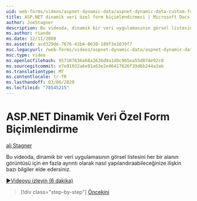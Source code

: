 ```yaml
---
uid: web-forms/videos/aspnet-dynamic-data/aspnet-dynamic-data-custom-form-formatting
title: ASP.NET dinamik veri özel form biçimlendirmesi | Microsoft Docs
author: JoeStagner
description: Bu videoda, dinamik bir veri uygulamasının görsel listesini her bir Fiel 'nin en fazla özelliklerine nasıl yapılandıraabileceğinize ilişkin bazı Öngörüler elde edersiniz...
ms.author: riande
ms.date: 12/11/2008
ms.assetid: acd329de-7676-41b4-8638-189f3e1039f7
msc.legacyurl: /web-forms/videos/aspnet-dynamic-data/aspnet-dynamic-data-custom-form-formatting
msc.type: video
ms.openlocfilehash: 957107636a68a2636d9a1d0c965ea55d074e92c8
ms.sourcegitcommit: e7e91932a6e91a63e2e46417626f39d6b244a3ab
ms.translationtype: MT
ms.contentlocale: tr-TR
ms.lasthandoff: 03/06/2020
ms.locfileid: "78545215"
---
```

# <a name="aspnet-dynamic-data-custom-form-formatting"></a>ASP.NET Dinamik Veri Özel Form Biçimlendirme

[ali Stagner](https://github.com/JoeStagner)

Bu videoda, dinamik bir veri uygulamasının görsel listesini her bir alanın görüntüsü için en fazla ayrıntı olarak nasıl yapılandıraabileceğinize ilişkin bazı bilgiler elde edersiniz.

[&#9654;Videoyu izleyin (6 dakika)](https://channel9.msdn.com/Blogs/ASP-NET-Site-Videos/aspnet-dynamic-data-custom-form-formatting)

> [!div class="step-by-step"]
> [Öncekini](how-to-create-table-specific-custom-forms-in-an-aspnet-dynamic-data-application.md)
